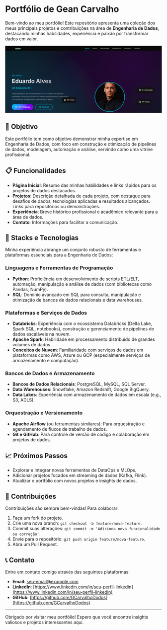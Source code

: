 # Portfólio de Gean Carvalho

Bem-vindo ao meu portfólio! Este repositório apresenta uma coleção dos meus principais projetos e contribuições na área de **Engenharia de Dados**, destacando minhas habilidades, experiência e paixão por transformar dados em valor.

![Screenshot do Portfólio](./assets/images/portfolio.jpeg)

## 🎯 Objetivo

Este portfólio tem como objetivo demonstrar minha expertise em Engenharia de Dados, com foco em construção e otimização de pipelines de dados, modelagem, automação e análise, servindo como uma vitrine profissional.

## 📋 Funcionalidades

-   **Página Inicial**: Resumo das minhas habilidades e links rápidos para os projetos de dados destacados.
-   **Projetos**: Descrição detalhada de cada projeto, com destaque para desafios de dados, tecnologias aplicadas e resultados alcançados. Links para repositórios ou demonstrações.
-   **Experiência**: Breve histórico profissional e acadêmico relevante para a área de dados.
-   **Contato**: Informações para facilitar a comunicação.

## 🚀 Stacks e Tecnologias
Minha experiência abrange um conjunto robusto de ferramentas e plataformas essenciais para a Engenharia de Dados:

### Linguagens e Ferramentas de Programação
-   **Python**: Proficiência em desenvolvimento de scripts ETL/ELT, automação, manipulação e análise de dados (com bibliotecas como Pandas, NumPy).
-   **SQL**: Domínio avançado em SQL para consulta, manipulação e otimização de bancos de dados relacionais e data warehouses.

### Plataformas e Serviços de Dados
-   **Databricks**: Experiência com o ecossistema Databricks (Delta Lake, Spark SQL, notebooks), construção e gerenciamento de pipelines de dados escaláveis na nuvem.
-   **Apache Spark**: Habilidade em processamento distribuído de grandes volumes de dados.
-   **Conceitos de Nuvem**: Familiaridade com serviços de dados em plataformas como AWS, Azure ou GCP (especialmente serviços de armazenamento e computação).

### Bancos de Dados e Armazenamento
-   **Bancos de Dados Relacionais**: PostgreSQL, MySQL, SQL Server.
-   **Data Warehouses**: Snowflake, Amazon Redshift, Google BigQuery.
-   **Data Lakes**: Experiência com armazenamento de dados em escala (e.g., S3, ADLS).

### Orquestração e Versionamento
-   **Apache Airflow** (ou ferramentas similares): Para orquestração e agendamento de fluxos de trabalho de dados.
-   **Git e GitHub**: Para controle de versão de código e colaboração em projetos de dados.

## 📈 Próximos Passos

-   Explorar e integrar novas ferramentas de DataOps e MLOps.
-   Adicionar projetos focados em streaming de dados (Kafka, Flink).
-   Atualizar o portfólio com novos projetos e insights de dados.

## 🤝 Contribuições

Contribuições são sempre bem-vindas! Para colaborar:

1.  Faça um fork do projeto.
2.  Crie uma nova branch: `git checkout -b feature/nova-feature`.
3.  Commit suas alterações: `git commit -m 'Adiciona nova funcionalidade ou correção'`.
4.  Envie para o repositório: `git push origin feature/nova-feature`.
5.  Abra um Pull Request.

## 📞 Contato

Entre em contato comigo através das seguintes plataformas:

-   **Email**: [seu-email@example.com](mailto:seu-email@example.com)
-   **LinkedIn**: [https://www.linkedin.com/in/seu-perfil-linkedin](https://www.linkedin.com/in/seu-perfil-linkedin)
-   **GitHub**: [https://github.com/GCarvalhoDodos](https://github.com/GCarvalhoDodos)

---

Obrigado por visitar meu portfólio! Espero que você encontre insights valiosos e projetos interessantes aqui.
